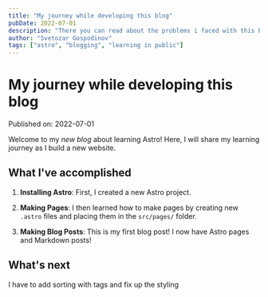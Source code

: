 ```yaml
---
title: "My journey while developing this blog"
pubDate: 2022-07-01
description: "There you can read about the problems i faced with this blog."
author: "Svetozar Gospodinov"
tags: ["astro", "blogging", "learning in public"]
---
```


# My journey while developing this blog

Published on: 2022-07-01

Welcome to my _new blog_ about learning Astro! Here, I will share my learning journey as I build a new website.

## What I've accomplished

1. **Installing Astro**: First, I created a new Astro project.

2. **Making Pages**: I then learned how to make pages by creating new `.astro` files and placing them in the `src/pages/` folder.

3. **Making Blog Posts**: This is my first blog post! I now have Astro pages and Markdown posts!

## What's next

I have to add sorting with tags and fix up the styling

